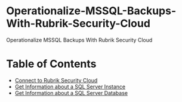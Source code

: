 # Operationalize-MSSQL-Backups-With-Rubrik-Security-Cloud
Operationalize MSSQL Backups With Rubrik Security Cloud

# Table of Contents
- [Connect to Rubrik Security Cloud](./content/001.ConnectToRubrikSecurityCloud.ipynb)
- [Get Information about a SQL Server Instance](./content/002.GetInformationAboutTheSQLServerInstance.ipynb)
- [Get Information about a SQL Server Database](./content/003.GetInformationAboutTheSQLServerDatabase.ipynb)
